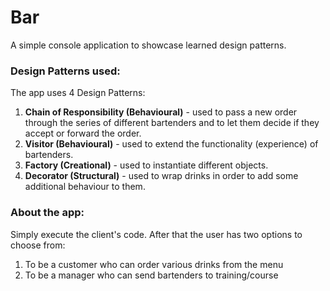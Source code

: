# Bar

A simple console application to showcase learned design patterns.

### Design Patterns used:
The app uses 4 Design Patterns:

1. **Chain of Responsibility (Behavioural)** - used to pass a new order through the series of different bartenders and
to let them decide if they accept or forward the order.
2. **Visitor (Behavioural)** - used to extend the functionality (experience) of bartenders.
3. **Factory (Creational)** - used to instantiate different objects.
4. **Decorator (Structural)** - used to wrap drinks in order to add some additional behaviour to them.

### About the app:
Simply execute the client's code. After that the user has two options to choose from:

1. To be a customer who can order various drinks from the menu
2. To be a manager who can send bartenders to training/course
